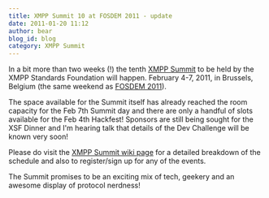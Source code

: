 ```yaml
---
title: XMPP Summit 10 at FOSDEM 2011 - update
date: 2011-01-20 11:12
author: bear
blog_id: blog
category: XMPP Summit
---
```


In a bit more than two weeks (!) the tenth [XMPP Summit](https://xmpp.org/participate/the-xmpp-summit/) to be held by the XMPP Standards Foundation will happen. February 4-7, 2011, in Brussels, Belgium (the same weekend as [FOSDEM 2011](http://www.fosdem.org/)).

The space available for the Summit itself has already reached the room capacity for the Feb 7th Summit day and there are only a handful of slots available for the Feb 4th Hackfest! Sponsors are still being sought for the XSF Dinner and I'm hearing talk that details of the Dev Challenge will be known very soon!

Please do visit the [XMPP Summit wiki page](https://xmpp.org/participate/the-xmpp-summit/) for a detailed breakdown of the schedule and also to register/sign up for any of the events.

The Summit promises to be an exciting mix of tech, geekery and an awesome display of protocol nerdness!
